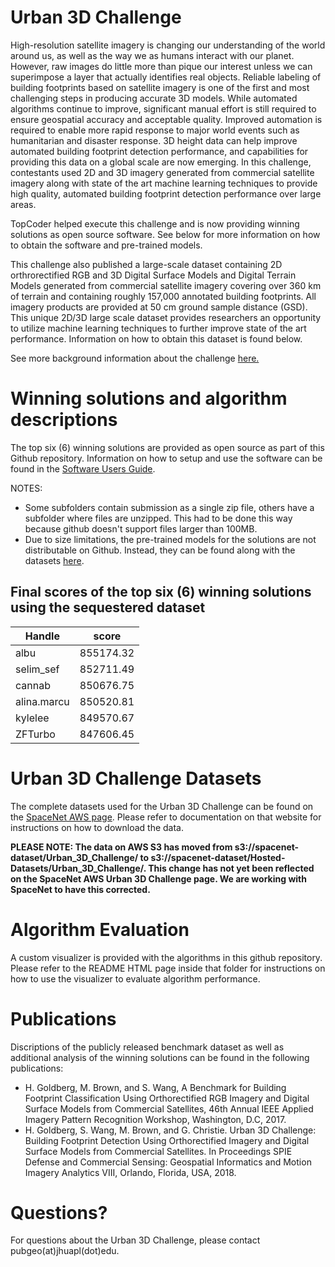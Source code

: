 # Urban 3D Challenge

High-resolution satellite imagery is changing our understanding of the world around us, as well as the way we as humans interact with our planet. However, raw images do little more than pique our interest unless we can superimpose a layer that actually identifies real objects. Reliable labeling of building footprints based on satellite imagery is one of the first and most challenging steps in producing accurate 3D models. While automated algorithms continue to improve, significant manual effort is still required to ensure geospatial accuracy and acceptable quality. Improved automation is required to enable more rapid response to major world events such as humanitarian and disaster response. 3D height data can help improve automated building footprint detection performance, and capabilities for providing this data on a global scale are now emerging. In this challenge, contestants used 2D and 3D imagery generated from commercial satellite imagery along with state of the art machine learning techniques to provide high quality, automated building footprint detection performance over large areas.

TopCoder helped execute this challenge and is now providing winning solutions as open source software. See below for more information on how to obtain the software and pre-trained models. 

This challenge also published a large-scale dataset containing 2D orthrorectified RGB and 3D Digital Surface Models and Digital Terrain Models generated from commercial satellite imagery covering over 360 km of terrain and containing roughly 157,000 annotated building footprints. All imagery products are provided at 50 cm ground sample distance (GSD). This unique 2D/3D large scale dataset provides researchers an opportunity to utilize machine learning techniques to further improve state of the art performance. Information on how to obtain this dataset is found below. 

See more background information about the challenge [here.](https://community.topcoder.com/longcontest/?module=ViewProblemStatement&rd=17007&compid=57607)

# Winning solutions and algorithm descriptions

The top six (6) winning solutions are provided as open source as part of this Github repository. Information on how to setup and use the software can be found in the [Software Users Guide](https://github.com/topcoderinc/Urban3d/blob/master/Urban%203D%20Challenge%20Software%20User%20Guide.docx). 

NOTES: 
* Some subfolders contain submission as a single zip file, others have a subfolder where files are unzipped. This had to be done this way because github doesn't support files larger than 100MB.
* Due to size limitations, the pre-trained models for the solutions are not distributable on Github. Instead, they can be found along with the datasets [here](https://spacenetchallenge.github.io/datasets/Urban_3D_Challenge_summary.html). 


## Final scores of the top six (6) winning solutions using the sequestered dataset
| Handle | score |
| --- | --- |
| albu | 855174.32 |
| selim_sef | 852711.49 |
| cannab | 850676.75 |
| alina.marcu | 850520.81 |
| kylelee | 849570.67 |
| ZFTurbo | 847606.45 |

# Urban 3D Challenge Datasets 

The complete datasets used for the Urban 3D Challenge can be found on the [SpaceNet AWS page](https://spacenet.ai/the-ussocom-urban-3d-competition/). Please refer to documentation on that website for instructions on how to download the data. 

**PLEASE NOTE: The data on AWS S3 has moved from s3://spacenet-dataset/Urban_3D_Challenge/ to s3://spacenet-dataset/Hosted-Datasets/Urban_3D_Challenge/. This change has not yet been reflected on the SpaceNet AWS Urban 3D Challenge page. We are working with SpaceNet to have this corrected.**

# Algorithm Evaluation

A custom visualizer is provided with the algorithms in this github repository. Please refer to the README HTML page inside that folder for instructions on how to use the visualizer to evaluate algorithm performance. 

# Publications

Discriptions of the publicly released benchmark dataset as well as additional analysis of the winning solutions can be found in the following publications: 
* H. Goldberg, M. Brown, and S. Wang, A Benchmark for Building Footprint Classification Using Orthorectified RGB Imagery and Digital Surface Models from Commercial Satellites, 46th Annual IEEE Applied Imagery Pattern Recognition Workshop, Washington, D.C, 2017.
* H. Goldberg, S. Wang, M. Brown, and G. Christie. Urban 3D Challenge: Building Footprint Detection Using Orthorectified Imagery and Digital Surface Models from Commercial Satellites. In Proceedings SPIE Defense and Commercial Sensing: Geospatial Informatics and Motion Imagery Analytics VIII, Orlando, Florida, USA, 2018.

# Questions?

For questions about the Urban 3D Challenge, please contact pubgeo(at)jhuapl(dot)edu. 



